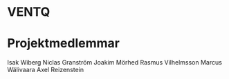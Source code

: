 # VENTQ

# Projektmedlemmar
Isak Wiberg
Niclas Granström
Joakim Mörhed
Rasmus Vilhelmsson
Marcus Wälivaara
Axel Reizenstein